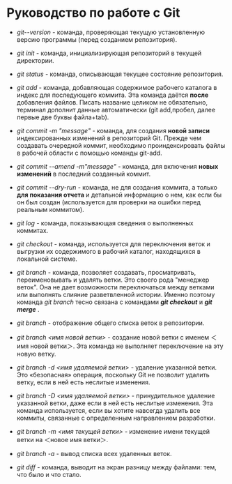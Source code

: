 # Руководство по работе с Git
* *git--version* - команда, проверяющая текущую установленную версию программы (перед созданием репозитория). 

* *git init* - команда, инициализирующая репозиторий в текущей директории.

* *git status* - команда, описывающая текущее состояние репозитория.

* *git add* - команда, добавляющая содержимое рабочего каталога в индекс для последующего коммита. Эта команда даётся __после__ добавления файлов. Писать название целиком не обязательно, терминал дополнит данные автоматически (git add,пробел, далее первые две буквы файла+tab).

* *git commit -m "message"* - команда, для создания __новой записи__ индексированных изменений в репозиторий Git. Прежде чем создавать очередной коммит, необходимо проиндексировать файлы в рабочей области с помощью команды git-add. 

* *git commit --amend -m"message"* - команда, для  включения __новых изменений__ в последний созданный коммит.

* *git commit --dry-run* - команда, не для создания коммита, а только __для показания отчета__ и детальной информацию о нем, как если бы он был создан (используется для проверки на ошибки перед реальным коммитом).

* *git log* - команда, показывающая сведения о выполненных коммитах.

* *git checkout* - команда, используется для переключения веток и выгрузки их содержимого в рабочий каталог, находящихся в локальной системе.

* *git branch* - команда, позволяет создавать, просматривать, переименовывать и удалять ветки. Это своего рода "менеджер веток". Она не дает возможности переключаться между ветками или выполнять слияние разветвленной истории. Именно поэтому команда *git branch* тесно связана с командами __*git checkout*__ и __*git merge*__ .

* *git branch* - отображение общего списка веток в репозитории.

* *git branch <имя новой ветки>* - cоздание новой ветки с именем ＜имя новой ветки＞. Эта команда не выполняет переключение на эту новую ветку.

* *git branch -d <имя удаляемой ветки>* - удаление указанной ветки. Это «безопасная» операция, поскольку Git не позволит удалить ветку, если в ней есть неслитые изменения.

* *git branch -D <имя удаляемой ветки>* - принудительное удаление указанной ветки, даже если в ней есть неслитые изменения. Эта команда используется, если вы хотите навсегда удалить все коммиты, связанные с определенным направлением разработки.

* *git branch -m <имя текущей ветки>* - изменение имени текущей ветки на ＜новое имя ветки＞.

* *git branch -a* - вывод списка всех удаленных веток.

* *git diff* - команда, выводит на экран разницу между файлами: тем, что было и что стало.